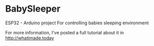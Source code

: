 # BabySleeper
ESP32 - Arduino project For controlling babies sleeping environment

For more  information, I've posted a full tutorial about it in http://whatimade.today
